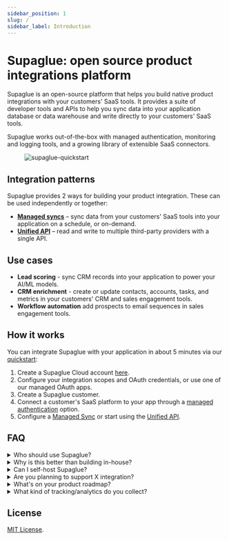 ```yaml
---
sidebar_position: 1
slug: /
sidebar_label: Introduction
---
```


# Supaglue: open source product integrations platform

Supaglue is an open-source platform that helps you build native product integrations with your customers' SaaS tools. It provides a suite of developer tools and APIs to help you sync data into your application database or data warehouse and write directly to your customers' SaaS tools.

Supaglue works out-of-the-box with managed authentication, monitoring and logging tools, and a growing library of extensible SaaS connectors.

<figure>

![supaglue-quickstart](/img/supaglue-diagram.png)

</figure>

## Integration patterns

Supaglue provides 2 ways for building your product integration. These can be used independently or together:

- **[Managed syncs](./integration-patterns/managed-syncs)** – sync data from your customers' SaaS tools into your application on a schedule, or on-demand.
- **[Unified API](./integration-patterns/unified-api)** – read and write to multiple third-party providers with a single API.

## Use cases

- **Lead scoring** - sync CRM records into your application to power your AI/ML models.
- **CRM enrichment** - create or update contacts, accounts, tasks, and metrics in your customers' CRM and sales engagement tools.
- **Workflow automation** add prospects to email sequences in sales engagement tools.

## How it works

You can integrate Supaglue with your application in about 5 minutes via our
[quickstart](/quickstart):

1. Create a Supaglue Cloud account [here](https://app.supaglue.io/sign-up).
2. Configure your integration scopes and OAuth credentials, or use one of our managed OAuth apps.
3. Create a Supaglue customer.
4. Connect a customer's SaaS platform to your app through a [managed authentication](/platform/managed-auth) option.
5. Configure a [Managed Sync](/integration-patterns/managed-syncs) or start using the [Unified API](/integration-patterns/unified-api).

## FAQ

<details>
  <summary>Who should use Supaglue?</summary>
  <div>
    Supaglue is useful for developers at B2B SaaS companies who are building native product integrations with their customers' SaaS tools.
  </div>
</details>

<details>
  <summary>Why is this better than building in-house?</summary>
  <div>
    Supaglue helps you ship product integrations 10x faster:
    <ul>
        <li>Supaglue fully manages your customer's authentication flow and handles refreshing access tokens.</li>
        <li>Supaglue handles the rate limits, response errors, and other idiosyncrasies of different SaaS APIs, so you don't have to.</li>
        <li>Supaglue normalizes responses across multiple providers, so you don't have to build this abstraction layer yourself.</li>
        <li>Supaglue provides unified APIs and common schemas, so you only have to do the integration work once.</li>
        <li>Supaglue comes out of the box with tools for managing customers, configuring integrations, and monitoring connection health.</li>
    </ul>
  </div>
</details>

<details>
  <summary>Can I self-host Supaglue?</summary>
  <div>
    Yes, please reach out to us in Slack or at <a href="mailto:hello@supaglue.com">hello@supaglue.com</a> so we can better understand your environment and help you get set up.
  </div>
</details>

<details>
  <summary>Are you planning to support X integration?</summary>
  <div>
    We support several dozen providers today and have many more on our roadmap. Let us know if a specific provider is not on the list, and we will try to prioritize!
  </div>
</details>

<details>
  <summary>What's on your product roadmap?</summary>
  <div>
    Our product roadmap and long-term version is <a href="./roadmap">here</a>. We welcome suggestions and feature requests.
  </div>
</details>

<details>
  <summary>What kind of tracking/analytics do you collect?</summary>
  <div>
    We use PostHog to log anonymized, session-level event data in our API and Sentry for error reporting. We use this to improve the product experience! You can opt out of tracking in the open-source version by setting `SUPAGLUE_DISABLE_ERROR_REPORTING=1` and `SUPAGLUE_DISABLE_ANALYTICS=1` in your `.env` file.
  </div>
</details>

## License

[MIT License](https://github.com/supaglue-labs/supaglue/blob/main/LICENSE).
